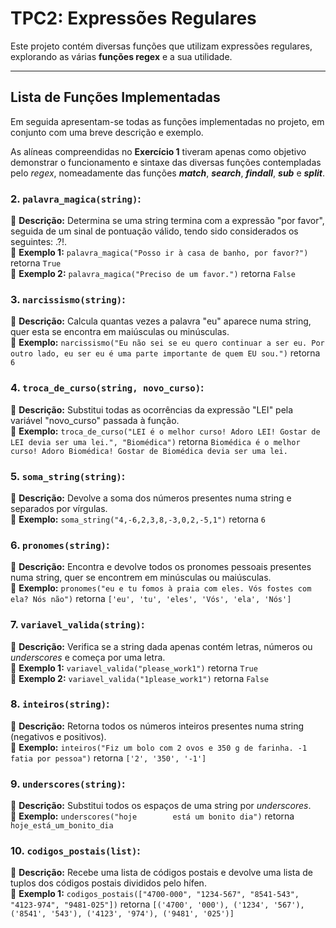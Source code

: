 # TPC2: Expressões Regulares

Este projeto contém diversas funções que utilizam expressões regulares, explorando as várias **funções regex** e a sua utilidade.

---

## **Lista de Funções Implementadas**

Em seguida apresentam-se todas as funções implementadas no projeto, em conjunto com uma breve descrição e exemplo.

As alíneas compreendidas no **Exercício 1** tiveram apenas como objetivo demonstrar o funcionamento e sintaxe das diversas funções contempladas pelo *regex*, nomeadamente das funções ***match***, ***search***, ***findall***, ***sub*** e ***split***.

### 2. **`palavra_magica(string)`:**
🔹 **Descrição:** Determina se uma string termina com a expressão "por favor", seguida de um sinal de pontuação válido, tendo sido considerados os seguintes: .?!.  
🔹 **Exemplo 1:** `palavra_magica("Posso ir à casa de banho, por favor?")` retorna `True`     
🔹 **Exemplo 2:** `palavra_magica("Preciso de um favor.")` retorna `False`

### 3. **`narcissismo(string)`:**
🔹 **Descrição:** Calcula quantas vezes a palavra "eu" aparece numa string, quer esta se encontra em maiúsculas ou minúsculas.    
🔹 **Exemplo:** `narcissismo("Eu não sei se eu quero continuar a ser eu. Por outro lado, eu ser eu é uma parte importante de quem EU sou.")` retorna `6`

### 4. **`troca_de_curso(string, novo_curso)`:**
🔹 **Descrição:** Substitui todas as ocorrências da expressão "LEI" pela variável "novo_curso" passada à função.    
🔹 **Exemplo:** `troca_de_curso("LEI é o melhor curso! Adoro LEI! Gostar de LEI devia ser uma lei.", "Biomédica")` retorna `Biomédica é o melhor curso! Adoro Biomédica! Gostar de Biomédica devia ser uma lei.`

### 5. **`soma_string(string)`:**
🔹 **Descrição:** Devolve a soma dos números presentes numa string e separados por vírgulas.     
🔹 **Exemplo:** `soma_string("4,-6,2,3,8,-3,0,2,-5,1")` retorna `6`

### 6. **`pronomes(string)`:**
🔹 **Descrição:** Encontra e devolve todos os pronomes pessoais presentes numa string, quer se encontrem em minúsculas ou maiúsculas.  
🔹 **Exemplo:** `pronomes("eu e tu fomos à praia com eles. Vós fostes com ela? Nós não")` retorna `['eu', 'tu', 'eles', 'Vós', 'ela', 'Nós']`

### 7. **`variavel_valida(string)`:**
🔹 **Descrição:** Verifica se a string dada apenas contém letras, números ou *underscores* e começa por uma letra.  
🔹 **Exemplo 1:** `variavel_valida("please_work1")` retorna `True`     
🔹 **Exemplo 2:** `variavel_valida("1please_work1")` retorna `False`

### 8. **`inteiros(string)`:**
🔹 **Descrição:** Retorna todos os números inteiros presentes numa string (negativos e positivos).  
🔹 **Exemplo:** `inteiros("Fiz um bolo com 2 ovos e 350 g de farinha. -1 fatia por pessoa")` retorna `['2', '350', '-1']`

### 9. **`underscores(string)`:**
🔹 **Descrição:** Substitui todos os espaços de uma string por *underscores*.    
🔹 **Exemplo:** `underscores("hoje        está um bonito dia")` retorna `hoje_está_um_bonito_dia`

### 10. **`codigos_postais(list)`:**
🔹 **Descrição:** Recebe uma lista de códigos postais e devolve uma lista de tuplos dos códigos postais divididos pelo hífen.     
🔹 **Exemplo 1:** `codigos_postais(["4700-000", "1234-567", "8541-543", "4123-974", "9481-025"])` retorna `[('4700', '000'), ('1234', '567'), ('8541', '543'), ('4123', '974'), ('9481', '025')]`
